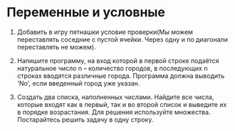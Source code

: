 # Переменные и условные

1. Добавить в игру пятнашки условие проверки(Мы можем переставлять соседние с пустой ячейки. Через одну и по диагонали переставлять не можем).

2. Напишите программу, на вход которой в первой строке подаётся натуральное число n – количество городов, в последующих n строках вводятся различные города. Программа должна выводить 'No', если введенный город уже указан.

3. Создать два списка, наполненных числами. Найдите все числа, которые входят как в первый, так и во второй список и выведите их в порядке возрастания. Для решения используйте множества. Постарайтесь решить задачу в одну строку.
